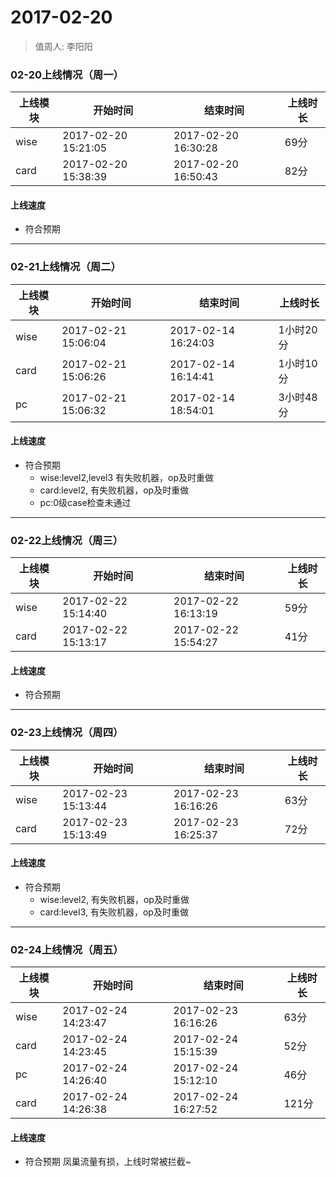 # 2017-02-20

> 值周人: 李阳阳

### 02-20上线情况（周一）

| 上线模块 | 开始时间 | 结束时间 | 上线时长 |
| --- | --- | --- | --- |
| wise | 2017-02-20 15:21:05 | 2017-02-20 16:30:28 | 69分 |
| card | 2017-02-20 15:38:39 | 2017-02-20 16:50:43 | 82分 |

#### 上线速度

* 符合预期
    
-------------------------------------------------------------------

### 02-21上线情况（周二）

| 上线模块 | 开始时间 | 结束时间 | 上线时长 |
| --- | --- | --- | --- |
| wise | 2017-02-21 15:06:04 | 2017-02-14 16:24:03 | 1小时20分 |
| card | 2017-02-21 15:06:26 | 2017-02-14 16:14:41 | 1小时10分 |
|  pc  | 2017-02-21 15:06:32 | 2017-02-14 18:54:01 | 3小时48分 |

#### 上线速度

* 符合预期
    - wise:level2,level3 有失败机器，op及时重做
    - card:level2, 有失败机器，op及时重做
    - pc:0级case检查未通过
 

-------------------------------------------------------------------

###  02-22上线情况（周三）


| 上线模块 | 开始时间 | 结束时间 | 上线时长 |
| --- | --- | --- | --- |
| wise | 2017-02-22 15:14:40 | 2017-02-22 16:13:19 | 59分 |
| card | 2017-02-22 15:13:17 | 2017-02-22 15:54:27 | 41分 |

#### 上线速度

* 符合预期

-------------------------------------------------------------------

### 02-23上线情况（周四）

| 上线模块 | 开始时间 | 结束时间 | 上线时长 |
| --- | --- | --- | --- |
| wise | 2017-02-23 15:13:44 | 2017-02-23 16:16:26 | 63分 |
| card | 2017-02-23 15:13:49 | 2017-02-23 16:25:37 | 72分 |

#### 上线速度

* 符合预期
    - wise:level2, 有失败机器，op及时重做
    - card:level3, 有失败机器，op及时重做
 
-------------------------------------------------------------------

### 02-24上线情况（周五）

| 上线模块 | 开始时间 | 结束时间 | 上线时长 |
| --- | --- | --- | --- |
| wise | 2017-02-24 14:23:47 | 2017-02-23 16:16:26 | 63分 |
| card | 2017-02-24 14:23:45 | 2017-02-24 15:15:39 | 52分 |
| pc   | 2017-02-24 14:26:40 | 2017-02-24 15:12:10 | 46分 |
| card | 2017-02-24 14:26:38 | 2017-02-24 16:27:52 | 121分 |

#### 上线速度

* 符合预期
	凤巢流量有损，上线时常被拦截~